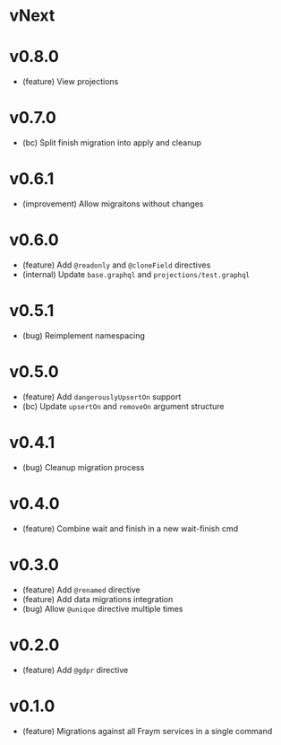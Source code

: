 # vNext

# v0.8.0

-   (feature) View projections

# v0.7.0

-   (bc) Split finish migration into apply and cleanup

# v0.6.1

-   (improvement) Allow migraitons without changes

# v0.6.0

-   (feature) Add `@readonly` and `@cloneField` directives
-   (internal) Update `base.graphql` and `projections/test.graphql`

# v0.5.1

-   (bug) Reimplement namespacing

# v0.5.0

-   (feature) Add `dangerouslyUpsertOn` support
-   (bc) Update `upsertOn` and `removeOn` argument structure

# v0.4.1

-   (bug) Cleanup migration process

# v0.4.0

-   (feature) Combine wait and finish in a new wait-finish cmd

# v0.3.0

-   (feature) Add `@renamed` directive
-   (feature) Add data migrations integration
-   (bug) Allow `@unique` directive multiple times

# v0.2.0

-   (feature) Add `@gdpr` directive

# v0.1.0

-   (feature) Migrations against all Fraym services in a single command
